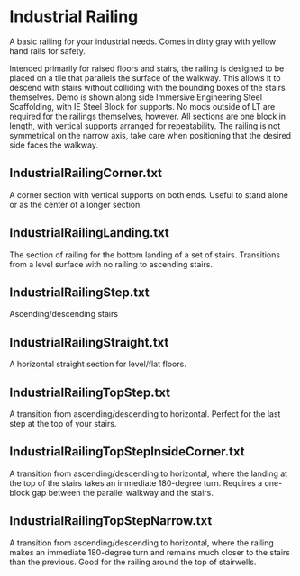 # Industrial Railing

A basic railing for your industrial needs. Comes in dirty gray with yellow hand rails for safety.

Intended primarily for raised floors and stairs, the railing is designed to be placed on a tile that parallels the surface of the walkway. This allows it to descend with stairs without colliding with the bounding boxes of the stairs themselves. Demo is shown along side Immersive Engineering Steel Scaffolding, with IE Steel Block for supports. No mods outside of LT are required for the railings themselves, however. All sections are one block in length, with vertical supports arranged for repeatability. The railing is not symmetrical on the narrow axis, take care when positioning that the desired side faces the walkway.

## IndustrialRailingCorner.txt

A corner section with vertical supports on both ends. Useful to stand alone or as the center of a longer section.

## IndustrialRailingLanding.txt

The section of railing for the bottom landing of a set of stairs. Transitions from a level surface with no railing to ascending stairs.

## IndustrialRailingStep.txt

Ascending/descending stairs

## IndustrialRailingStraight.txt

A horizontal straight section for level/flat floors.

## IndustrialRailingTopStep.txt

A transition from ascending/descending to horizontal. Perfect for the last step at the top of your stairs.

## IndustrialRailingTopStepInsideCorner.txt

A transition from ascending/descending to horizontal, where the landing at the top of the stairs takes an immediate 180-degree turn. Requires a one-block gap between the parallel walkway and the stairs.

## IndustrialRailingTopStepNarrow.txt

A transition from ascending/descending to horizontal, where the railing makes an immediate 180-degree turn and remains much closer to the stairs than the previous. Good for the railing around the top of stairwells.
